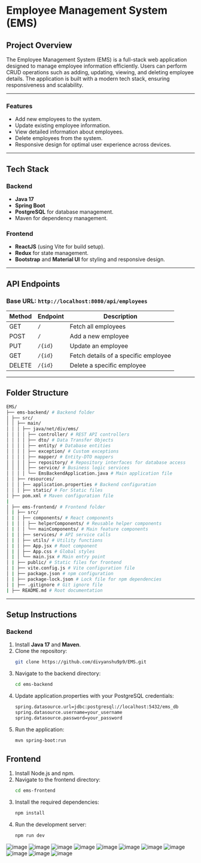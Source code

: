 # Employee Management System (EMS)

## Project Overview
The Employee Management System (EMS) is a full-stack web application designed to manage employee information efficiently. Users can perform CRUD operations such as adding, updating, viewing, and deleting employee details. The application is built with a modern tech stack, ensuring responsiveness and scalability.

---

### Features
- Add new employees to the system.
- Update existing employee information.
- View detailed information about employees.
- Delete employees from the system.
- Responsive design for optimal user experience across devices.

---

## Tech Stack

### Backend
- **Java 17**
- **Spring Boot**
- **PostgreSQL** for database management.
- Maven for dependency management.

### Frontend
- **ReactJS** (using Vite for build setup).
- **Redux** for state management.
- **Bootstrap** and **Material UI** for styling and responsive design.

---

## API Endpoints

### Base URL: `http://localhost:8080/api/employees`

| Method | Endpoint      | Description                            |
|--------|---------------|----------------------------------------|
| GET    | `/`           | Fetch all employees                   |
| POST   | `/`           | Add a new employee                    |
| PUT    | `/{id}`       | Update an employee                    |
| GET    | `/{id}`       | Fetch details of a specific employee  |
| DELETE | `/{id}`       | Delete a specific employee            |

---

## Folder Structure
   ```bash
   EMS/
   ├── ems-backend/ # Backend folder
   │ ├── src/
   │ │ ├── main/
   │ │ │ ├── java/net/div/ems/
   │ │ │ │ ├── controller/ # REST API controllers
   │ │ │ │ ├── dto/ # Data Transfer Objects
   │ │ │ │ ├── entity/ # Database entities
   │ │ │ │ ├── exception/ # Custom exceptions
   │ │ │ │ ├── mapper/ # Entity-DTO mappers
   │ │ │ │ ├── repository/ # Repository interfaces for database access
   │ │ │ │ ├── service/ # Business logic services
   │ │ │ │ └── EmsBackendApplication.java # Main application file
   │ │ ├── resources/
   │ │ │ ├── application.properties # Backend configuration
   │ │ │ ├── static/ # For Static files
   │ ├── pom.xml # Maven configuration file
   |
   │ ├── ems-frontend/ # Frontend folder
   │ | ├── src/
   │ | │ ├── components/ # React components
   │ | │ │ ├── helperComponents/ # Reusable helper components
   │ | │ │ └── mainComponents/ # Main feature components
   │ | │ ├── services/ # API service calls
   │ | │ ├── utils/ # Utility functions
   │ | │ ├── App.jsx # Root component
   │ | │ ├── App.css # Global styles
   │ | │ └── main.jsx # Main entry point
   │ | ├── public/ # Static files for frontend
   │ | ├── vite.config.js # Vite configuration file
   │ | ├── package.json # npm configuration
   │ | ├── package-lock.json # Lock file for npm dependencies
   │ | ├── .gitignore # Git ignore file
   | ├── README.md # Root documentation
   ```


---

## Setup Instructions

### Backend
1. Install **Java 17** and **Maven**.
2. Clone the repository:
   ```bash
   git clone https://github.com/divyanshu9p9/EMS.git
3. Navigate to the backend directory:
   ```bash
   cd ems-backend
4. Update application.properties with your PostgreSQL credentials:
   ```bash
   spring.datasource.url=jdbc:postgresql://localhost:5432/ems_db
   spring.datasource.username=your_username
   spring.datasource.password=your_password
5. Run the application:
   ```bash
   mvn spring-boot:run

## Frontend
1. Install Node.js and npm.
2. Navigate to the frontend directory:
   ```bash
   cd ems-frontend
3. Install the required dependencies:
   ```bash
   npm install
4. Run the development server:
   ```bash
   npm run dev

![image](https://github.com/user-attachments/assets/cf8f64bf-b200-49d6-8b0c-39cf40924f89)
![image](https://github.com/user-attachments/assets/4aee63f6-b470-4388-95f4-cb9eca900121)
![image](https://github.com/user-attachments/assets/f2e4fa5f-af27-4668-8165-65490620402a)
![image](https://github.com/user-attachments/assets/a70e4671-fc5c-4ea3-8a5a-cf3153bccaf6)
![image](https://github.com/user-attachments/assets/a345d3d2-132b-42e1-8008-9866e32dcddc)
![image](https://github.com/user-attachments/assets/c81c64d1-a99a-4237-9423-8559062dbd9a)
![image](https://github.com/user-attachments/assets/fbff4bc5-e00e-4619-914b-644367d719f5)
![image](https://github.com/user-attachments/assets/7e4b96ce-0ea6-414e-81d9-24b3ca71777c)
![image](https://github.com/user-attachments/assets/ac8b16d4-ad07-46e5-b546-3db5dd16a228)
![image](https://github.com/user-attachments/assets/5e1c096b-e56f-450f-8dc8-cab0f5fbc898)
![image](https://github.com/user-attachments/assets/b01483a2-5695-4ed4-aad4-4b59b06e8a21)
